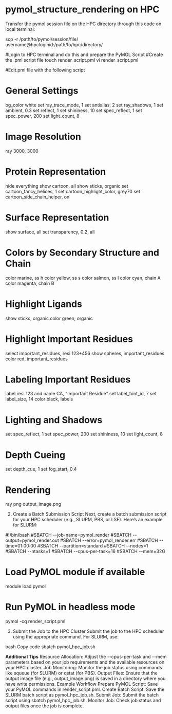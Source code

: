 # pymol_structure_rendering on HPC
Transfer the pymol session file on the HPC directory through this code on local terminal:

scp -r /path/to/pymol/session/file/ username@hpcloginid:/path/to/hpc/directory/

#Login to HPC terminal and do this and prepare the PyMOL Script #Create the .pml script file
touch render_script.pml
vi render_script.pml

#Edit.pml file with the following script
# General Settings
bg_color white
set ray_trace_mode, 1
set antialias, 2
set ray_shadows, 1
set ambient, 0.3
set reflect, 1
set shininess, 10
set spec_reflect, 1
set spec_power, 200
set light_count, 8
# Image Resolution
ray 3000, 3000
# Protein Representation
hide everything
show cartoon, all
show sticks, organic
set cartoon_fancy_helices, 1
set cartoon_highlight_color, grey70
set cartoon_side_chain_helper, on
# Surface Representation
show surface, all
set transparency, 0.2, all
# Colors by Secondary Structure and Chain
color marine, ss h
color yellow, ss s
color salmon, ss l
color cyan, chain A
color magenta, chain B
# Highlight Ligands
show sticks, organic
color green, organic
# Highlight Important Residues
select important_residues, resi 123+456
show spheres, important_residues
color red, important_residues
# Labeling Important Residues
label resi 123 and name CA, "Important Residue"
set label_font_id, 7
set label_size, 14
color black, labels
# Lighting and Shadows
set spec_reflect, 1
set spec_power, 200
set shininess, 10
set light_count, 8
# Depth Cueing
set depth_cue, 1
set fog_start, 0.4
# Rendering
ray
png output_image.png

2. Create a Batch Submission Script
Next, create a batch submission script for your HPC scheduler (e.g., SLURM, PBS, or LSF). Here’s an example for SLURM:

#!/bin/bash
#SBATCH --job-name=pymol_render
#SBATCH --output=pymol_render.out
#SBATCH --error=pymol_render.err
#SBATCH --time=01:00:00
#SBATCH --partition=standard
#SBATCH --nodes=1
#SBATCH --ntasks=1
#SBATCH --cpus-per-task=16
#SBATCH --mem=32G

# Load PyMOL module if available
module load pymol

# Run PyMOL in headless mode
pymol -cq render_script.pml

3. Submit the Job to the HPC Cluster
Submit the job to the HPC scheduler using the appropriate command. For SLURM, use:

bash
Copy code
sbatch pymol_hpc_job.sh

**Additional Tips**
Resource Allocation: Adjust the --cpus-per-task and --mem parameters based on your job requirements and the available resources on your HPC cluster.
Job Monitoring: Monitor the job status using commands like squeue (for SLURM) or qstat (for PBS).
Output Files: Ensure that the output image file (e.g., output_image.png) is saved in a directory where you have write permissions.
Example Workflow
Prepare PyMOL Script: Save your PyMOL commands in render_script.pml.
Create Batch Script: Save the SLURM batch script as pymol_hpc_job.sh.
Submit Job: Submit the batch script using sbatch pymol_hpc_job.sh.
Monitor Job: Check job status and output files once the job is complete.
